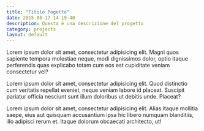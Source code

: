 ```yaml
---
title: "Titolo Pogetto"
date: 2015-08-17 14-19-40
description: Questa è una descrizione del progetto
category: projects
layout: default
---
```


Lorem ipsum dolor sit amet, consectetur adipisicing elit. Magni quos sapiente tempora molestiae neque, modi dignissimos dolor, optio itaque perferendis quas explicabo totam cum eos est cupiditate veniam consectetur vel?

Lorem ipsum dolor sit amet, consectetur adipisicing elit. Quod distinctio cum veritatis repellat eveniet, neque veniam labore id placeat. Suscipit pariatur officia nesciunt sunt illum doloribus ut debitis unde. Placeat?

Lorem ipsum dolor sit amet, consectetur adipisicing elit. Alias itaque mollitia saepe, eius aut quisquam accusantium ipsa hic libero numquam blanditiis, illo adipisci rerum et. Itaque dolorum obcaecati architecto, ut!